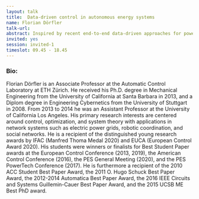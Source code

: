```yaml
---
layout: talk
title:  Data-driven control in autonomous energy systems
name: Florian Dörfler 
talk-url: 
abstract: Inspired by recent end-to-end data-driven approaches for power systems operation, power electronics control, and building automation, we consider the problem of optimal and constrained control for unknown systems. A novel data-enabled predictive control (DeePC) algorithm is presented that computes optimal and safe control policies using real-time feedback driving the unknown system along a desired trajectory while satisfying system constraints. Using a finite number of data samples from the unknown system, our proposed algorithm uses a behavioral systems theory approach to learn a non-parametric system model used to predict future trajectories. We show that, in the case of deterministic linear time-invariant systems, the DeePC algorithm is equivalent to the widely adopted Model Predictive Control (MPC), but it generally outperforms subsequent system identification and model-based control. To cope with nonlinear and stochastic systems, we propose salient regularizations to the DeePC algorithm, which are founded on recent advances in distributionally robust optimization. We illustrate our results with experimental and simulation case studies from autonomous energy systems.
invited: yes
session: invited-1
timeslot: 09.45 - 18.45
---
```


### Bio:
Florian Dörfler is an Associate Professor at the Automatic Control Laboratory at ETH Zürich. He received his Ph.D. degree in Mechanical Engineering from the University of California at Santa Barbara in 2013, and a Diplom degree in Engineering Cybernetics from the University of Stuttgart in 2008. From 2013 to 2014 he was an Assistant Professor at the University of California Los Angeles. His primary research interests are centered around control, optimization, and system theory with applications in network systems such as electric power grids, robotic coordination, and social networks. He is a recipient of the distinguished young research awards by IFAC (Manfred Thoma Medal 2020) and EUCA (European Control Award 2020). His students were winners or finalists for Best Student Paper awards at the European Control Conference (2013, 2019), the American Control Conference (2016), the PES General Meeting (2020), and the PES PowerTech Conference (2017). He is furthermore a recipient of the 2010 ACC Student Best Paper Award, the 2011 O. Hugo Schuck Best Paper Award, the 2012-2014 Automatica Best Paper Award, the 2016 IEEE Circuits and Systems Guillemin-Cauer Best Paper Award, and the 2015 UCSB ME Best PhD award.
